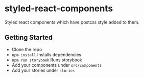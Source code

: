 # styled-react-components
Styled react components which have postcss style added to them.

## Getting Started

- Clone the repo
- `npm install` Installs dependencies
- `npm run storybook` Runs storybook
- Add your components under `src/components`
- Add your stories under `stories`
